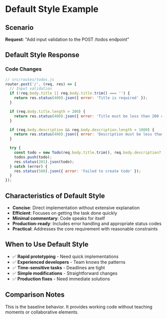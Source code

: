 # Default Style Example

## Scenario
**Request**: "Add input validation to the POST /todos endpoint"

## Default Style Response

### Code Changes

```javascript
// src/routes/todos.js
router.post('/', (req, res) => {
  // Input validation
  if (!req.body.title || req.body.title.trim() === '') {
    return res.status(400).json({ error: 'Title is required' });
  }

  if (req.body.title.length > 200) {
    return res.status(400).json({ error: 'Title must be less than 200 characters' });
  }

  if (req.body.description && req.body.description.length > 1000) {
    return res.status(400).json({ error: 'Description must be less than 1000 characters' });
  }

  try {
    const todo = new Todo(req.body.title.trim(), req.body.description?.trim() || '');
    todos.push(todo);
    res.status(201).json(todo);
  } catch (error) {
    res.status(500).json({ error: 'Failed to create todo' });
  }
});
```

## Characteristics of Default Style

- **Concise**: Direct implementation without extensive explanation
- **Efficient**: Focuses on getting the task done quickly
- **Minimal commentary**: Code speaks for itself
- **Production-ready**: Includes error handling and appropriate status codes
- **Practical**: Addresses the core requirement with reasonable constraints

## When to Use Default Style

- ✅ **Rapid prototyping** - Need quick implementations
- ✅ **Experienced developers** - Team knows the patterns
- ✅ **Time-sensitive tasks** - Deadlines are tight
- ✅ **Simple modifications** - Straightforward changes
- ✅ **Production fixes** - Need immediate solutions

## Comparison Notes

This is the baseline behavior. It provides working code without teaching moments or collaborative elements.
